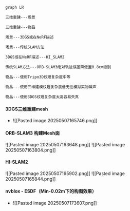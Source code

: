 ```mermaid
graph LR

三维重建---场景

三维重建---物品

场景---3DGS或在NeRF描述

场景---传统SLAM方法

3DGS或在NeRF描述---HI_SLAM2

传统SLAM方法---ORB-SLAM3绝对轨迹误差降低至0.8cm级别

物品---使用Tripo3D纹理复杂度中等

物品---使用三维建模纹理复杂度低无法模拟实物噪声

物品---使用3DGS纹理复杂度太高容易失真
```

#### 3DGS三维重建mesh
* ![[Pasted image 20250507165746.png]]
#### ORB-SLAM3 构建Mesh面
![[Pasted image 20250507163648.png]]
![[Pasted image 20250507163804.png]]


#### HI-SLAM2
![[Pasted image 20250507165902.png]]
![[Pasted image 20250507165844.png]]


#### nvblox - ESDF（Min-0.02m下的构图效果）
* ![[Pasted image 20250507173607.png]]

















